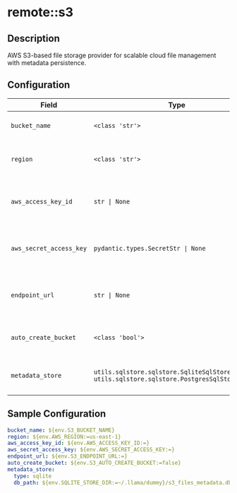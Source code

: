 # remote::s3

## Description

AWS S3-based file storage provider for scalable cloud file management with metadata persistence.

## Configuration

| Field | Type | Required | Default | Description |
|-------|------|----------|---------|-------------|
| `bucket_name` | `<class 'str'>` | No |  | S3 bucket name to store files |
| `region` | `<class 'str'>` | No | us-east-1 | AWS region where the bucket is located |
| `aws_access_key_id` | `str \| None` | No |  | AWS access key ID (optional if using IAM roles) |
| `aws_secret_access_key` | `pydantic.types.SecretStr \| None` | No |  | AWS secret access key (optional if using IAM roles) |
| `endpoint_url` | `str \| None` | No |  | Custom S3 endpoint URL (for MinIO, LocalStack, etc.) |
| `auto_create_bucket` | `<class 'bool'>` | No | False | Automatically create the S3 bucket if it doesn't exist |
| `metadata_store` | `utils.sqlstore.sqlstore.SqliteSqlStoreConfig \| utils.sqlstore.sqlstore.PostgresSqlStoreConfig` | No | sqlite | SQL store configuration for file metadata |

## Sample Configuration

```yaml
bucket_name: ${env.S3_BUCKET_NAME}
region: ${env.AWS_REGION:=us-east-1}
aws_access_key_id: ${env.AWS_ACCESS_KEY_ID:=}
aws_secret_access_key: ${env.AWS_SECRET_ACCESS_KEY:=}
endpoint_url: ${env.S3_ENDPOINT_URL:=}
auto_create_bucket: ${env.S3_AUTO_CREATE_BUCKET:=false}
metadata_store:
  type: sqlite
  db_path: ${env.SQLITE_STORE_DIR:=~/.llama/dummy}/s3_files_metadata.db

```

